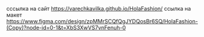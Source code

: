 сссылка на сайт https://varechkavilka.github.io/HolaFashion/
ссылка на макет https://www.figma.com/design/zpMMrSCQfQgJYDQosBr6SQ/HolaFashion-(Copy)?node-id=0-1&t=XbS3XwVS7vnFenuh-0
